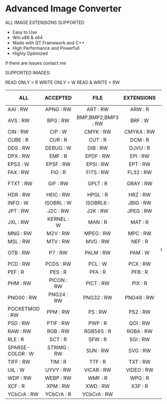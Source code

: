 # Advanced Image Converter

ALL IMAGE EXTENSIONS SUPPORTED

- Easy to Use
- Win x86 & x64
- Made with QT Framework and C++
- High Performance and Powerfull
- Highly Optimized



if there are issues contact me



SUPPORTED IMAGES:

READ ONLY = R
WRITE ONLY = W
READ & WRITE = RW




| ALL       | ACCEPTED          | FILE  | EXTENSIONS  | BY R/W/RW   |
| ------------- |:-------------:| :-----:|:-------------:|-------------:|
AAI : RW|APNG : RW|ART : RW|ARW : R|AVI : R|AVIF : RW
AVS : RW|BPG : RW|BMP,BMP2,BMP3 : RW|BRF : W|CALS : R|CGM : R
CIN : RW|CIP : W|CMYK : RW|CMYKA : RW|CR2 : R|CRW : R
CUBE : R|CUR : R|CUT : R|DCM : R|DCR : R|DCX : RW
DDS : RW|DEBUG : W|DIB : RW|DJVU : R|DNG : R|DOT : R
DPX : RW|EMF : R|EPDF : RW|EPI : RW|EPS : RW|EPS2 : W
EPS3 : W|EPSF : RW|EPSI : RW|EPT : RW|EXR : RW|FARBFELD : RW
FAX : RW|FIG : R|FITS : RW|FL32 : RW|FLIF : RW|FPX : RW
FTXT : RW|GIF : RW|GPLT : R|GRAY : RW|GRAYA : RW|HDR : RW
HDR : RW|HEIC : RW|HPGL : R|HRZ : RW|HTML : RW|ICO : R
INFO : W|ISOBRL : W|ISOBRL6 :|JBIG : RW|JNG : RW|JP2 : RW
JPT : RW|J2C : RW|J2K : RW|JPEG : RW|JXR : RW|JSON : W
JXL : RW|KERNEL : W|MAN : R|MAT : R|MIFF : RW|MONO : RW
MNG : RW|M2V : RW|MPEG : RW|MPC : RW|MPR : RW|MRW : R
MSL : RW|MTV : RW|MVG : RW|NEF : R|ORF : R|ORA : R
OTB : RW|P7 : RW|PALM : RW|PAM : W|CLIPBOARD : RW|PBM : RW
PCD : RW|PCDS : RW|PCL : W|PCX : RW|PDB : RW|PDF : RW
PEF : R| PES : R|PFA : R|PFB : R|PFM : RW|PGM : RW
PHM : RW|PICON : RW|PICT : RW|PIX : R|PNG : RW|PNG8 : RW
PNG00 : RW|PNG24 : RW|PNG32 : RW|PNG48 : RW|PNG64 : RW|PNM : RW
POCKETMOD : RW|PPM : RW|PS : RW|PS2 : RW|PS3 : RW|PSB : RW
PSD : RW|PTIF : RW|PWP : R|QOI : RW|RAD : R|RAF : R
RAW : RW|RGB : RW|RGB565 : R|RGBA : RW|RGF : RW|RLA : R
RLE : R| SCT : R|SFW : R|SGI : RW|SHTML : W|SID, : MrSID
SPARSE-COLOR : W|STRIMG : RW|SUN : RW|SVG : RW|TEXT : R|TGA : RW
TIFF : RW|TIM : R|TTF : R|TXT : RW|UBRL : W|UBRL6 : W
UIL : W| UYVY : RW|VICAR : RW|VIDEO : RW|VIFF : RW|WBMP : RW
WDP : RW|WEBP : RW|WMF : R|WPG : R|X : RW| XBM : RW
XCF : R| XPM : RW|XWD : RW|X3F : R|YAML : W|YCbCr : RW
YCbCrA : RW|YCbCrA : R|YCbCrA : RW|

